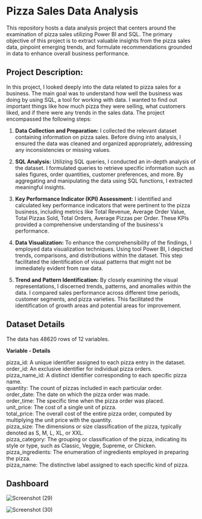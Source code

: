 
# Pizza Sales Data Analysis

This repository hosts a data analysis project that centers around the examination of pizza sales utilizing Power BI and SQL. The primary objective of this project is to extract valuable insights from the pizza sales data, pinpoint emerging trends, and formulate recommendations grounded in data to enhance overall business performance.


## Project Description:

In this project, I looked deeply into the data related to pizza sales for a business. The main goal was to understand how well the business was doing by using SQL, a tool for working with data. I wanted to find out important things like how much pizza they were selling, what customers liked, and if there were any trends in the sales data. The project encompassed the following steps:

1. **Data Collection and Preparation:**
   I collected the relevant dataset containing information on pizza sales. Before diving into analysis, I ensured the data was cleaned and organized appropriately, addressing any inconsistencies or missing values.

2. **SQL Analysis:**
   Utilizing SQL queries, I conducted an in-depth analysis of the dataset. I formulated queries to retrieve specific information such as sales figures, order quantities, customer preferences, and more. By aggregating and manipulating the data using SQL functions, I extracted meaningful insights.

3. **Key Performance Indicator (KPI) Assessment:**
   I identified and calculated key performance indicators that were pertinent to the pizza business, including metrics like Total Revenue, Average Order Value, Total Pizzas Sold, Total Orders, Average Pizzas per Order. These KPIs provided a comprehensive understanding of the business's performance.

4. **Data Visualization:**
   To enhance the comprehensibility of the findings, I employed data visualization techniques. Using tool Power BI, I depicted trends, comparisons, and distributions within the dataset. This step facilitated the identification of visual patterns that might not be immediately evident from raw data.

5. **Trend and Pattern Identification:**
   By closely examining the visual representations, I discerned trends, patterns, and anomalies within the data. I compared sales performance across different time periods, customer segments, and pizza varieties. This facilitated the identification of growth areas and potential areas for improvement.


## Dataset Details

The data has 48620 rows of 12 variables.

**Variable - Details**

pizza_id: A unique identifier assigned to each pizza entry in the dataset.     
order_id: An exclusive identifier for individual pizza orders.         
pizza_name_id: A distinct identifier corresponding to each specific pizza name.       
quantity: The count of pizzas included in each particular order.         
order_date: The date on which the pizza order was made.               
order_time: The specific time when the pizza order was placed.          
unit_price: The cost of a single unit of pizza.                               
total_price: The overall cost of the entire pizza order, computed by multiplying the unit price with the quantity.                     
pizza_size: The dimensions or size classification of the pizza, typically denoted as S, M, L, XL, or XXL.               
pizza_category: The grouping or classification of the pizza, indicating its style or type, such as Classic, Veggie, Supreme, or Chicken.                   
pizza_ingredients: The enumeration of ingredients employed in preparing the pizza.                  
pizza_name: The distinctive label assigned to each specific kind of pizza.                         
 

## Dashboard
   ![Screenshot (29)](https://github.com/Farhan9801/Pizza_Sales_Analysis_Using_SQL_and_PowerBI/assets/121276934/f349d99d-7d33-49bf-a958-ab488f89bee1)
   
![Screenshot (30)](https://github.com/Farhan9801/Pizza_Sales_Analysis_Using_SQL_and_PowerBI/assets/121276934/80cd06c7-0ac0-43b9-b780-56157dd6f4e5)
